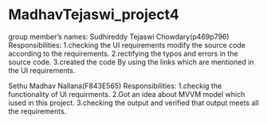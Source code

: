 # MadhavTejaswi_project4
group member’s names:
Sudhireddy Tejaswi Chowdary(p469p796) Responsibilities:
1.checking the UI requirements modify the source code according to the requirements.
2.rectifying the typos and errors in the source code.
3.created the code By using the links which are mentioned in the UI requirements.

Sethu Madhav Nallana(F843E565) Responsibilities:
1.checkig the functionality of UI requirments.
2.Got an idea about MVVM model which iused in this project.
3.checking the output and verified that output meets all the requirements. 

